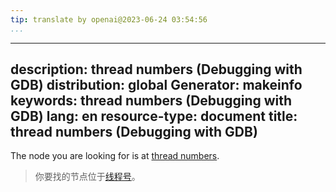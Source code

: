```yaml
---
tip: translate by openai@2023-06-24 03:54:56
...
```

---
description: thread numbers (Debugging with GDB)
distribution: global
Generator: makeinfo
keywords: thread numbers (Debugging with GDB)
lang: en
resource-type: document
title: thread numbers (Debugging with GDB)
---

The node you are looking for is at [thread numbers](Threads.html#thread-numbers).

> 你要找的节点位于[线程号](Threads.html#thread-numbers)。
